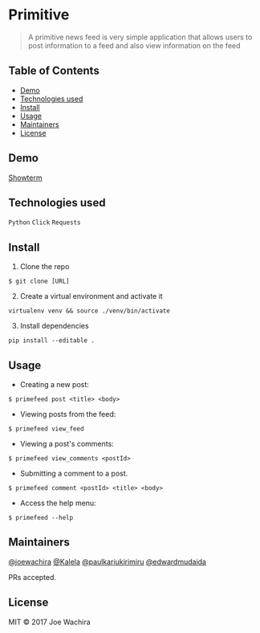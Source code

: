 # Primitive

> A primitive news feed is very simple application that allows users to post information to a feed and also view information on the feed


## Table of Contents

- [Demo](#demo)
- [Technologies used](#technologies-used)
- [Install](#install)
- [Usage](#usage)
- [Maintainers](#maintainers)
- [License](#license)


## Demo

[Showterm](http://showterm.io/ccb1d56f02e8ffec5143a#fast)

## Technologies used

`Python` `Click` `Requests`

## Install

1. Clone the repo
```
$ git clone [URL]
```

2. Create a virtual environment and activate it
```
virtualenv venv && source ./venv/bin/activate
```

3. Install dependencies
```
pip install --editable .
```

## Usage

- Creating a new post:
```
$ primefeed post <title> <body>
```

- Viewing posts from the feed:
```
$ primefeed view_feed
```

- Viewing a post's comments:
```
$ primefeed view_comments <postId>
```

- Submitting a comment to a post.
```
$ primefeed comment <postId> <title> <body>
```

- Access the help menu:
```
$ primefeed --help
```

## Maintainers

[@joewachira](https://github.com/joewachira) [@Kalela](https://github.com/Kalela) [@paulkariukirimiru](https://github.com/PaulKariukiRimiru) [@edwardmudaida](https://github.com/EdwardMudaida)

PRs accepted.

## License

MIT © 2017 Joe Wachira